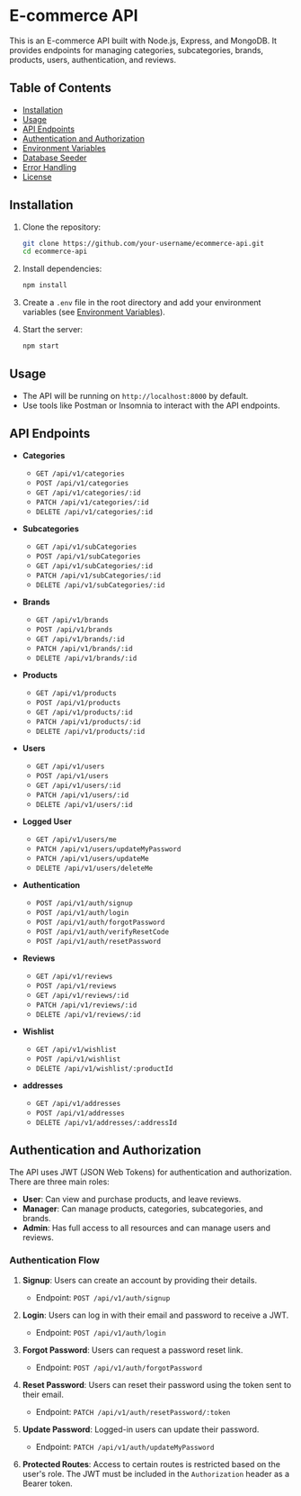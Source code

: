 # E-commerce API

This is an E-commerce API built with Node.js, Express, and MongoDB. It provides endpoints for managing categories, subcategories, brands, products, users, authentication, and reviews.

## Table of Contents

- [Installation](#installation)
- [Usage](#usage)
- [API Endpoints](#api-endpoints)
- [Authentication and Authorization](#authentication-and-authorization)
- [Environment Variables](#environment-variables)
- [Database Seeder](#database-seeder)
- [Error Handling](#error-handling)
- [License](#license)

## Installation

1. Clone the repository:

   ```sh
   git clone https://github.com/your-username/ecommerce-api.git
   cd ecommerce-api
   ```

2. Install dependencies:

   ```sh
   npm install
   ```

3. Create a `.env` file in the root directory and add your environment variables (see [Environment Variables](#environment-variables)).

4. Start the server:
   ```sh
   npm start
   ```

## Usage

- The API will be running on `http://localhost:8000` by default.
- Use tools like Postman or Insomnia to interact with the API endpoints.

## API Endpoints

- **Categories**

  - `GET /api/v1/categories`
  - `POST /api/v1/categories`
  - `GET /api/v1/categories/:id`
  - `PATCH /api/v1/categories/:id`
  - `DELETE /api/v1/categories/:id`

- **Subcategories**

  - `GET /api/v1/subCategories`
  - `POST /api/v1/subCategories`
  - `GET /api/v1/subCategories/:id`
  - `PATCH /api/v1/subCategories/:id`
  - `DELETE /api/v1/subCategories/:id`

- **Brands**

  - `GET /api/v1/brands`
  - `POST /api/v1/brands`
  - `GET /api/v1/brands/:id`
  - `PATCH /api/v1/brands/:id`
  - `DELETE /api/v1/brands/:id`

- **Products**

  - `GET /api/v1/products`
  - `POST /api/v1/products`
  - `GET /api/v1/products/:id`
  - `PATCH /api/v1/products/:id`
  - `DELETE /api/v1/products/:id`

- **Users**

  - `GET /api/v1/users`
  - `POST /api/v1/users`
  - `GET /api/v1/users/:id`
  - `PATCH /api/v1/users/:id`
  - `DELETE /api/v1/users/:id`

- **Logged User**

  - `GET /api/v1/users/me`
  - `PATCH /api/v1/users/updateMyPassword`
  - `PATCH /api/v1/users/updateMe`
  - `DELETE /api/v1/users/deleteMe`

- **Authentication**

  - `POST /api/v1/auth/signup`
  - `POST /api/v1/auth/login`
  - `POST /api/v1/auth/forgotPassword`
  - `POST /api/v1/auth/verifyResetCode`
  - `POST /api/v1/auth/resetPassword`

- **Reviews**

  - `GET /api/v1/reviews`
  - `POST /api/v1/reviews`
  - `GET /api/v1/reviews/:id`
  - `PATCH /api/v1/reviews/:id`
  - `DELETE /api/v1/reviews/:id`

- **Wishlist**

  - `GET /api/v1/wishlist`
  - `POST /api/v1/wishlist`
  - `DELETE /api/v1/wishlist/:productId`

- **addresses**
  - `GET /api/v1/addresses`
  - `POST /api/v1/addresses`
  - `DELETE /api/v1/addresses/:addressId`

## Authentication and Authorization

The API uses JWT (JSON Web Tokens) for authentication and authorization. There are three main roles:

- **User**: Can view and purchase products, and leave reviews.
- **Manager**: Can manage products, categories, subcategories, and brands.
- **Admin**: Has full access to all resources and can manage users and reviews.

### Authentication Flow

1. **Signup**: Users can create an account by providing their details.

   - Endpoint: `POST /api/v1/auth/signup`

2. **Login**: Users can log in with their email and password to receive a JWT.

   - Endpoint: `POST /api/v1/auth/login`

3. **Forgot Password**: Users can request a password reset link.

   - Endpoint: `POST /api/v1/auth/forgotPassword`

4. **Reset Password**: Users can reset their password using the token sent to their email.

   - Endpoint: `PATCH /api/v1/auth/resetPassword/:token`

5. **Update Password**: Logged-in users can update their password.

   - Endpoint: `PATCH /api/v1/auth/updateMyPassword`

6. **Protected Routes**: Access to certain routes is restricted based on the user's role. The JWT must be included in the `Authorization` header as a Bearer token.

